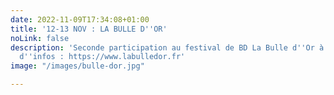 ```yaml
---
date: 2022-11-09T17:34:08+01:00
title: '12-13 NOV : LA BULLE D''OR'
noLink: false
description: 'Seconde participation au festival de BD La Bulle d''Or à Brignais. Plus
  d''infos : https://www.labulledor.fr'
image: "/images/bulle-dor.jpg"

---
```

